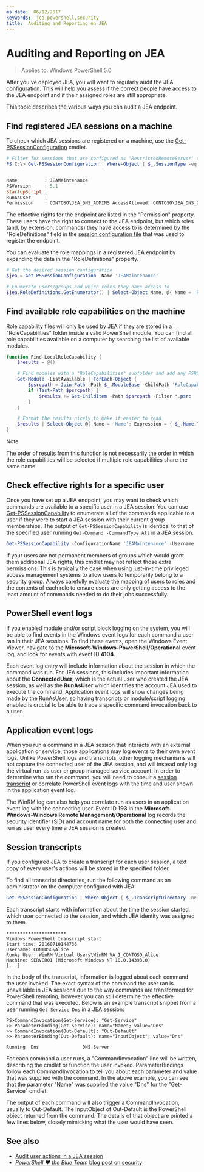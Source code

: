 ```yaml
---
ms.date:  06/12/2017
keywords:  jea,powershell,security
title:  Auditing and Reporting on JEA
---
```


# Auditing and Reporting on JEA

> Applies to: Windows PowerShell 5.0

After you've deployed JEA, you will want to regularly audit the JEA configuration.
This will help you assess if the correct people have access to the JEA endpoint and if their assigned roles are still appropriate.

This topic describes the various ways you can audit a JEA endpoint.

## Find registered JEA sessions on a machine

To check which JEA sessions are registered on a machine, use the [Get-PSSessionConfiguration](https://msdn.microsoft.com/powershell/reference/5.1/microsoft.powershell.core/get-pssessionconfiguration) cmdlet.

```powershell
# Filter for sessions that are configured as 'RestrictedRemoteServer' to find JEA-like session configurations
PS C:\> Get-PSSessionConfiguration | Where-Object { $_.SessionType -eq 'RestrictedRemoteServer' }


Name          : JEAMaintenance
PSVersion     : 5.1
StartupScript :
RunAsUser     :
Permission    : CONTOSO\JEA_DNS_ADMINS AccessAllowed, CONTOSO\JEA_DNS_OPERATORS AccessAllowed, CONTOSO\JEA_DNS_AUDITORS AccessAllowed
```

The effective rights for the endpoint are listed in the "Permission" property.
These users have the right to connect to the JEA endpoint, but which roles (and, by extension, commands) they have access to is determined by the "RoleDefinitions" field in the [session configuration file](session-configurations.md) that was used to register the endpoint.

You can evaluate the role mappings in a registered JEA endpoint by expanding the data in the "RoleDefinitions" property.

```powershell
# Get the desired session configuration
$jea = Get-PSSessionConfiguration -Name 'JEAMaintenance'

# Enumerate users/groups and which roles they have access to
$jea.RoleDefinitions.GetEnumerator() | Select-Object Name, @{ Name = 'Role Capabilities'; Expression = { $_.Value.RoleCapabilities } }
```

## Find available role capabilities on the machine

Role capability files will only be used by JEA if they are stored in a "RoleCapabilities" folder inside a valid PowerShell module.
You can find all role capabilities available on a computer by searching the list of available modules.

```powershell
function Find-LocalRoleCapability {
    $results = @()

    # Find modules with a "RoleCapabilities" subfolder and add any PSRC files to the result set
    Get-Module -ListAvailable | ForEach-Object {
        $psrcpath = Join-Path -Path $_.ModuleBase -ChildPath 'RoleCapabilities'
        if (Test-Path $psrcpath) {
            $results += Get-ChildItem -Path $psrcpath -Filter *.psrc
        }
    }

    # Format the results nicely to make it easier to read
    $results | Select-Object @{ Name = 'Name'; Expression = { $_.Name.TrimEnd('.psrc') }}, @{ Name = 'Path'; Expression = { $_.FullName }} | Sort-Object Name
}
```

> [!NOTE]
> The order of results from this function is not necessarily the order in which the role capabilities will be selected if multiple role capabilities share the same name.

## Check effective rights for a specific user

Once you have set up a JEA endpoint, you may want to check which commands are available to a specific user in a JEA session.
You can use [Get-PSSessionCapability](https://msdn.microsoft.com/powershell/reference/5.1/microsoft.powershell.core/Get-PSSessionCapability) to enumerate all of the commands applicable to a user if they were to start a JEA session with their current group memberships.
The output of `Get-PSSessionCapability` is identical to that of the specified user running `Get-Command -CommandType All` in a JEA session.

```powershell
Get-PSSessionCapability -ConfigurationName 'JEAMaintenance' -Username 'CONTOSO\Alice'
```

If your users are not permanent members of groups which would grant them additional JEA rights, this cmdlet may not reflect those extra permissions.
This is typically the case when using just-in-time privileged access management systems to allow users to temporarily belong to a security group.
Always carefully evaluate the mapping of users to roles and the contents of each role to ensure users are only getting access to the least amount of commands needed to do their jobs successfully.

## PowerShell event logs

If you enabled module and/or script block logging on the system, you will be able to find events in the Windows event logs for each command a user ran in their JEA sessions.
To find these events, open the Windows Event Viewer, navigate to the **Microsoft-Windows-PowerShell/Operational** event log, and look for events with event ID **4104**.

Each event log entry will include information about the session in which the command was run.
For JEA sessions, this includes important information about the **ConnectedUser**, which is the actual user who created the JEA session, as well as the **RunAsUser** which identifies the account JEA used to execute the command.
Application event logs will show changes being made by the RunAsUser, so having transcripts or module/script logging enabled is crucial to be able to trace a specific command invocation back to a user.

## Application event logs

When you run a command in a JEA session that interacts with an external application or service, those applications may log events to their own event logs.
Unlike PowerShell logs and transcripts, other logging mechanisms will not capture the connected user of the JEA session, and will instead only log the virtual run-as user or group managed service account.
In order to determine who ran the command, you will need to consult a [session transcript](#session-transcripts) or correlate PowerShell event logs with the time and user shown in the application event log.

The WinRM log can also help you correlate run as users in an application event log with the connecting user.
Event ID **193** in the **Microsoft-Windows-Windows Remote Management/Operational** log records the security identifier (SID) and account name for both the connecting user and run as user every time a JEA session is created.

## Session transcripts

If you configured JEA to create a transcript for each user session, a text copy of every user's actions will be stored in the specified folder.

To find all transcript directories, run the following command as an administrator on the computer configured with JEA:

```powershell
Get-PSSessionConfiguration | Where-Object { $_.TranscriptDirectory -ne $null } | Format-Table Name, TranscriptDirectory
```

Each transcript starts with information about the time the session started, which user connected to the session, and which JEA identity was assigned to them.

```
**********************
Windows PowerShell transcript start
Start time: 20160710144736
Username: CONTOSO\Alice
RunAs User: WinRM Virtual Users\WinRM VA_1_CONTOSO_Alice
Machine: SERVER01 (Microsoft Windows NT 10.0.14393.0)
[...]
```

In the body of the transcript, information is logged about each command the user invoked.
The exact syntax of the command the user ran is unavailable in JEA sessions due to the way commands are transformed for PowerShell remoting, however you can still determine the effective command that was executed.
Below is an example transcript snippet from a user running `Get-Service Dns` in a JEA session:

```
PS>CommandInvocation(Get-Service): "Get-Service"
>> ParameterBinding(Get-Service): name="Name"; value="Dns"
>> CommandInvocation(Out-Default): "Out-Default"
>> ParameterBinding(Out-Default): name="InputObject"; value="Dns"

Running  Dns                DNS Server
```

For each command a user runs, a "CommandInvocation" line will be written, describing the cmdlet or function the user invoked.
ParameterBindings follow each CommandInvocation to tell you about each parameter and value that was supplied with the command.
In the above example, you can see that the parameter "Name" was supplied the value "Dns" for the "Get-Service" cmdlet.

The output of each command will also trigger a CommandInvocation, usually to Out-Default.
The InputObject of Out-Default is the PowerShell object returned from the command.
The details of that object are printed a few lines below, closely mimicking what the user would have seen.

## See also

- [Audit user actions in a JEA session](audit-and-report.md)
- [*PowerShell ♥ the Blue Team* blog post on security](https://blogs.msdn.microsoft.com/powershell/2015/06/09/powershell-the-blue-team/)